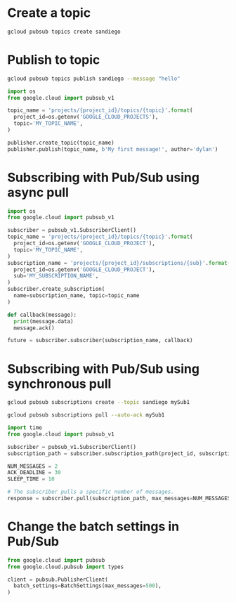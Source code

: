 # Create a topic
```bash
gcloud pubsub topics create sandiego
```

# Publish to topic
```bash
gcloud pubsub topics publish sandiego --message "hello"
```

```python
import os
from google.cloud import pubsub_v1

topic_name = 'projects/{project_id}/topics/{topic}'.format(
  project_id=os.getenv('GOOGLE_CLOUD_PROJECTS'),
  topic='MY_TOPIC_NAME',
)

publisher.create_topic(topic_name)
publisher.publish(topic_name, b'My first message!', author='dylan')
```

# Subscribing with Pub/Sub using async pull
```python
import os
from google.cloud import pubsub_v1

subscriber = pubsub_v1.SubscriberClient()
topic_name = 'projects/{project_id}/topics/{topic}'.format(
  project_id=os.getenv('GOOGLE_CLOUD_PROJECT'),
  topic='MY_TOPIC_NAME',
)
subscription_name = 'projects/{project_id}/subscriptions/{sub}'.format(
  project_id=os.getenv('GOOGLE_CLOUD_PROJECT'),
  sub='MY_SUBSCRIPTION_NAME',
)
subscriber.create_subscription(
  name=subscription_name, topic=topic_name
)

def callback(message):
  print(message.data)
  message.ack()

future = subscriber.subscriber(subscription_name, callback)
```

# Subscribing with Pub/Sub using synchronous pull
```bash
gcloud pubsub subscriptions create --topic sandiego mySub1
```

```bash
gcloud pubsub subscriptions pull --auto-ack mySub1
```

```python
import time
from google.cloud import pubsub_v1

subscriber = pubsub_v1.SubscriberClient()
subscription_path = subscriber.subscription_path(project_id, subscription_name)

NUM_MESSAGES = 2
ACK_DEADLINE = 30
SLEEP_TIME = 10

# The subscriber pulls a specific number of messages.
response = subscriber.pull(subscription_path, max_messages=NUM_MESSAGES)
```

# Change the batch settings in Pub/Sub
```python
from google.cloud import pubsub
from google.cloud.pubsub import types

client = pubsub.PublisherClient(
  batch_settings=BatchSettings(max_messages=500),
)
```
